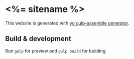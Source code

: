 # <%= sitename %>

This website is generated with [yo gulp-assemble generator](https://github.com/Diverently/generator-gulp-assemble).

## Build & development

Run `gulp` for preview and `gulp build` for building.
